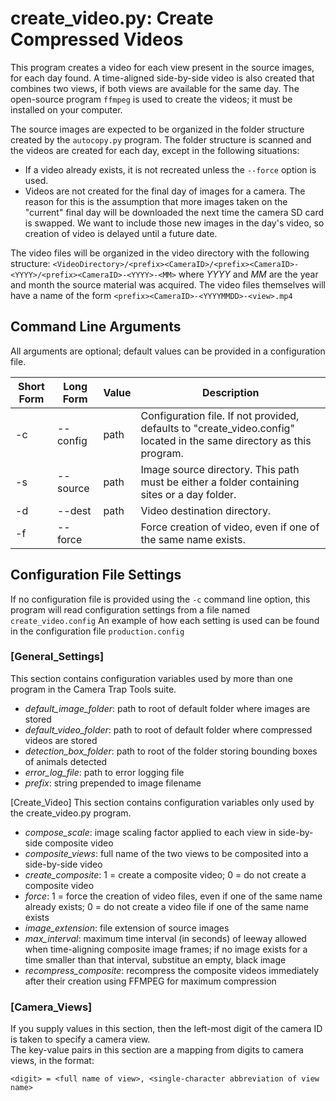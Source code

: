 # create_video.py: Create Compressed Videos

This program creates a video for each view present in the source images, for
each day found.  A time-aligned side-by-side video is also created that combines
two views, if both views are available for the same day.  The open-source
program ```ffmpeg``` is used to create the videos; it must be installed on your
computer.

The source images are expected to be organized in the folder structure created
by the ```autocopy.py``` program.  The folder structure is scanned and the videos are
created for each day, except in the following situations:
- If a video already exists, it is not recreated unless the ```--force``` option is used.
- Videos are not created for the final day of images for a camera.  The reason for this is the 
    assumption that more images taken on the "current" final day will be downloaded
    the next time the camera SD card is swapped.  We want to include those new images
    in the day's video, so creation of video is delayed until a future date.
    
The video files will be organized in the video directory with the following structure:
    ```<VideoDirectory>/<prefix><CameraID>/<prefix><CameraID>-<YYYY>/<prefix><CameraID>-<YYYY>-<MM>``` 
where _YYYY_ and _MM_ are the year and month the source material was acquired.  The video files
themselves will have a name of the form ```<prefix><CameraID>-<YYYYMMDD>-<view>.mp4```

## Command Line Arguments 
All arguments are optional; default values can be provided in a configuration file.

Short Form|Long Form|Value|Description
----------|---------|----|-----------
-c| --config|    path|      Configuration file.  If not provided, defaults to "create_video.config" located in the same directory as this program.
-s| --source|    path|      Image source directory.  This path must be either a folder containing sites or a day folder.
-d| --dest|      path|      Video destination directory.  
-f| --force|                | Force creation of video, even if one of the same name exists.


## Configuration File Settings
If no configuration file is provided using the ```-c``` command line option, this program will read configuration settings from a file named 
```create_video.config``` An example of how each setting is used can be found in the configuration file ```production.config```

### [General_Settings]   
This section contains configuration variables used by more than one program in the Camera Trap Tools suite.  

* _default_image_folder_: path to root of default folder where images are stored
* _default_video_folder_: path to root of default folder where compressed videos are stored
* _detection_box_folder_: path to root of the folder storing bounding boxes of animals detected
* _error_log_file_: path to error logging file
* _prefix_: string prepended to image filename

[Create_Video]
This section contains configuration variables only used by the create_video.py program.

* _compose_scale_: image scaling factor applied to each view in side-by-side composite video
* _composite_views_: full name of the two views to be composited into a side-by-side video
* _create_composite_: 1 = create a composite video; 0 = do not create a composite video
* _force_: 1 = force the creation of video files, even if one of the same name already exists; 0 = do not create a video file if one of the same name exists
* _image_extension_: file extension of source images
* _max_interval_: maximum time interval (in seconds) of leeway allowed when time-aligning composite image frames; if no image exists for a time smaller than that interval, substitue an empty, black image
* _recompress_composite_: recompress the composite videos immediately after their creation using FFMPEG for maximum compression

### [Camera_Views]
If you supply values in this section, then the left-most digit of the camera ID is taken to specify a camera view.  
The key-value pairs in this section are a mapping from digits to camera views, in the format: 

```<digit> = <full name of view>, <single-character abbreviation of view name>```
